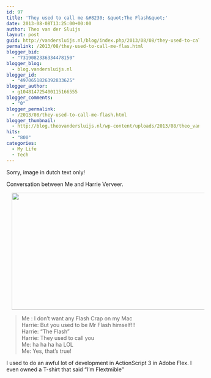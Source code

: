 ```yaml
---
id: 97
title: 'They used to call me &#8230; &quot;The Flash&quot;'
date: 2013-08-08T13:25:00+00:00
author: Theo van der Sluijs
layout: post
guid: http://vandersluijs.nl/blog/index.php/2013/08/08/they-used-to-call-me-flas/
permalink: /2013/08/they-used-to-call-me-flas.html
blogger_bid:
  - "7319082336334478150"
blogger_blog:
  - blog.vandersluijs.nl
blogger_id:
  - "4970651826392833625"
blogger_author:
  - g104814725400115166555
blogger_comments:
  - "0"
blogger_permalink:
  - /2013/08/they-used-to-call-me-flash.html
blogger_thumbnail:
  - http://blog.theovandersluijs.nl/wp-content/uploads/2013/08/theo_van_der_sluijs_the_flash-300x143.png
hits:
  - "800"
categories:
  - My Life
  - Tech
---
```

Sorry, image in dutch text only!

Conversation between Me and Harrie Verveer.

<div style="clear: both; text-align: center;">
  <a href=https://vandersluijs.resultants-e.nl/2013/08/theo_van_der_sluijs_the_flash.png" style="margin-left: 1em; margin-right: 1em;"><img border="0" height="305" src=https://vandersluijs.resultants-e.nl/2013/08/theo_van_der_sluijs_the_flash-300x143.png" width="640" /></a>
</div>

<div style="clear: both; text-align: center;">
</div>

> Me : I don&#8217;t want any Flash Crap on my Mac  
> Harrie: But you used to be Mr Flash himself!!!  
> Harrie: &#8220;The Flash&#8221;  
> Harrie: They used to call you  
> Me: ha ha ha ha LOL  
> Me: Yes, that&#8217;s true!

I used to do an awful lot of development in ActionScript 3 in Adobe Flex. I even owned a T-shirt that said &#8220;I&#8217;m Flextmible&#8221;